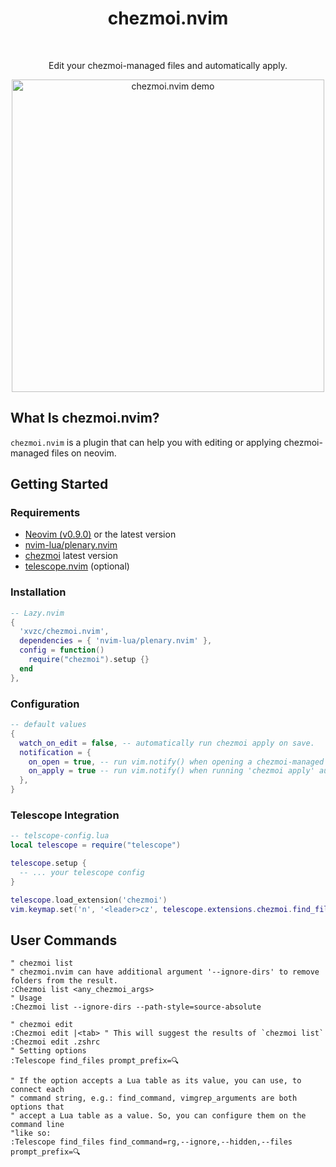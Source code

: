 <div align="center">
  <h1 align="center">chezmoi.nvim</h2>
</div>
<br>
<div align="center">
  <p>Edit your chezmoi-managed files and automatically apply.</p>
  <img src="https://github.com/xvzc/chezmoi.nvim/assets/45588457/3053d4f9-a59c-4c29-b20c-b2c7a0e79a18" alt="chezmoi.nvim demo" height="500px">
</div>

## What Is chezmoi.nvim?
`chezmoi.nvim` is a plugin that can help you with editing or applying chezmoi-managed files on neovim.

## Getting Started
### Requirements
- [Neovim (v0.9.0)](https://github.com/neovim/neovim/releases/tag/v0.9.0) or the latest version
- [nvim-lua/plenary.nvim](https://github.com/nvim-lua/plenary.nvim)
- [chezmoi](https://github.com/twpayne/chezmoi) latest version
- [telescope.nvim](https://github.com/nvim-telescope/telescope.nvim) (optional)

### Installation

```lua
-- Lazy.nvim
{
  'xvzc/chezmoi.nvim',
  dependencies = { 'nvim-lua/plenary.nvim' },
  config = function()
    require("chezmoi").setup {}
  end
},
```

### Configuration
```lua
-- default values
{
  watch_on_edit = false, -- automatically run chezmoi apply on save.
  notification = {
    on_open = true, -- run vim.notify() when opening a chezmoi-managed file.
    on_apply = true -- run vim.notify() when running 'chezmoi apply' automatically
  },
}
```

### Telescope Integration
```lua
-- telscope-config.lua
local telescope = require("telescope")

telescope.setup {
  -- ... your telescope config
}

telescope.load_extension('chezmoi')
vim.keymap.set('n', '<leader>cz', telescope.extensions.chezmoi.find_files, {})
```

## User Commands
```vim
" chezmoi list
" chezmoi.nvim can have additional argument '--ignore-dirs' to remove folders from the result.
:Chezmoi list <any_chezmoi_args>
" Usage
:Chezmoi list --ignore-dirs --path-style=source-absolute

" chezmoi edit
:Chezmoi edit |<tab> " This will suggest the results of `chezmoi list`
:Chezmoi edit .zshrc
" Setting options
:Telescope find_files prompt_prefix=🔍

" If the option accepts a Lua table as its value, you can use, to connect each
" command string, e.g.: find_command, vimgrep_arguments are both options that
" accept a Lua table as a value. So, you can configure them on the command line
"like so:
:Telescope find_files find_command=rg,--ignore,--hidden,--files prompt_prefix=🔍
```

